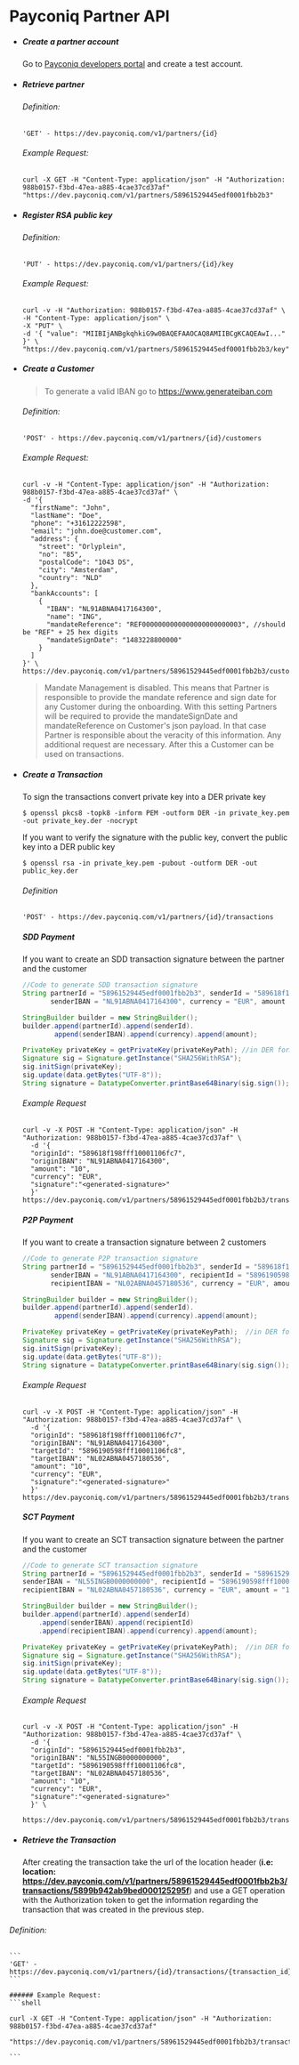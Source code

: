 # Payconiq Partner API


+ ##### Create a partner account

	Go to  [Payconiq developers portal](https://developer.payconiq.com)  and create a test account.


+ ##### Retrieve partner
    ###### Definition:  
    ```
    'GET' - https://dev.payconiq.com/v1/partners/{id}
    ```
    ###### Example Request:
    ```shell
    curl -X GET -H "Content-Type: application/json" -H "Authorization: 988b0157-f3bd-47ea-a885-4cae37cd37af"
    "https://dev.payconiq.com/v1/partners/58961529445edf0001fbb2b3"
    ```
    
+ ##### Register RSA public key
	
  ###### Definition:
   ```
   'PUT' - https://dev.payconiq.com/v1/partners/{id}/key
   ```    
    
  ###### Example Request:
  ```shell
  curl -v -H "Authorization: 988b0157-f3bd-47ea-a885-4cae37cd37af" \
  -H "Content-Type: application/json" \
  -X "PUT" \
  -d '{ "value": "MIIBIjANBgkqhkiG9w0BAQEFAAOCAQ8AMIIBCgKCAQEAwI..." }' \
  "https://dev.payconiq.com/v1/partners/58961529445edf0001fbb2b3/key"
  ```

+ ##### Create a Customer 
	
    > To generate a valid IBAN go to https://www.generateiban.com 
    
    ###### Definition:
    ```
    'POST' - https://dev.payconiq.com/v1/partners/{id}/customers
    ```
    ###### Example Request:
    ```shell
    curl -v -H "Content-Type: application/json" -H "Authorization: 988b0157-f3bd-47ea-a885-4cae37cd37af" \
    -d '{
      "firstName": "John",
      "lastName": "Doe",
      "phone": "+31612222598",
      "email": "john.doe@customer.com",
      "address": {
        "street": "Orlyplein",
        "no": "85",
        "postalCode": "1043 DS",
        "city": "Amsterdam",
        "country": "NLD"
      },
      "bankAccounts": [
        {
          "IBAN": "NL91ABNA0417164300",
          "name": "ING",
          "mandateReference": "REF0000000000000000000000003", //should be "REF" + 25 hex digits
          "mandateSignDate": "1483228800000"
        }
      ]
    }' \
    https://dev.payconiq.com/v1/partners/58961529445edf0001fbb2b3/customers
	```
        
    >Mandate Management is disabled.
    >This means that Partner is responsible to provide the mandate reference and sign date for any Customer during the onboarding.
    >With this setting Partners will be required to provide the mandateSignDate and mandateReference on Customer's json payload. In
    >that case Partner is responsible about the veracity of this information. Any additional request are necessary. After this a
    >Customer can be used on transactions.

+ ##### Create a Transaction

   To sign the transactions convert private key into a DER private key
   ```shell
   $ openssl pkcs8 -topk8 -inform PEM -outform DER -in private_key.pem -out private_key.der -nocrypt
   ```
   If you want to verify the signature with the public key, convert the public key into a DER public key
   ```shell
   $ openssl rsa -in private_key.pem -pubout -outform DER -out public_key.der
   ```

   ###### Definition
   ```
   'POST' - https://dev.payconiq.com/v1/partners/{id}/transactions
   ```

   ##### SDD Payment
   If you want to create an SDD transaction signature between the partner and the customer

    ```java
    //Code to generate SDD transaction signature
    String partnerId = "58961529445edf0001fbb2b3", senderId = "589618f198fff10001106fc7",
           senderIBAN = "NL91ABNA0417164300", currency = "EUR", amount = "10";

    StringBuilder builder = new StringBuilder();
    builder.append(partnerId).append(senderId).
            append(senderIBAN).append(currency).append(amount);

    PrivateKey privateKey = getPrivateKey(privateKeyPath); //in DER format
    Signature sig = Signature.getInstance("SHA256WithRSA");
    sig.initSign(privateKey);
    sig.update(data.getBytes("UTF-8"));
    String signature = DatatypeConverter.printBase64Binary(sig.sign());
    ```

    ###### Example Request
    ```shell
    curl -v -X POST -H "Content-Type: application/json" -H "Authorization: 988b0157-f3bd-47ea-a885-4cae37cd37af" \
      -d '{
      "originId": "589618f198fff10001106fc7",
      "originIBAN": "NL91ABNA0417164300",
      "amount": "10",
      "currency": "EUR",
      "signature":"<generated-signature>"
      }' https://dev.payconiq.com/v1/partners/58961529445edf0001fbb2b3/transactions
	```

    ##### P2P Payment
    If you want to create a transaction signature between 2 customers

    ```java
    //Code to generate P2P transaction signature
    String partnerId = "58961529445edf0001fbb2b3", senderId = "589618f198fff10001106fc7",
           senderIBAN = "NL91ABNA0417164300", recipientId = "5896190598fff10001106fc8",
           recipientIBAN = "NL02ABNA0457180536", currency = "EUR", amount = "10";

    StringBuilder builder = new StringBuilder();
    builder.append(partnerId).append(senderId).
            append(senderIBAN).append(currency).append(amount);

    PrivateKey privateKey = getPrivateKey(privateKeyPath);  //in DER format
    Signature sig = Signature.getInstance("SHA256WithRSA");
    sig.initSign(privateKey);
    sig.update(data.getBytes("UTF-8"));
    String signature = DatatypeConverter.printBase64Binary(sig.sign());
    ```

    ###### Example Request
    ```shell
    curl -v -X POST -H "Content-Type: application/json" -H "Authorization: 988b0157-f3bd-47ea-a885-4cae37cd37af" \
      -d '{
      "originId": "589618f198fff10001106fc7",
      "originIBAN": "NL91ABNA0417164300",
      "targetId": "5896190598fff10001106fc8",
      "targetIBAN": "NL02ABNA0457180536",
      "amount": "10",
      "currency": "EUR",
      "signature":"<generated-signature>"
      }' https://dev.payconiq.com/v1/partners/58961529445edf0001fbb2b3/transactions
    ```

	##### SCT Payment
    If you want to create an SCT transaction signature between the partner and the customer

    ```java
    //Code to generate SCT transaction signature
    String partnerId = "58961529445edf0001fbb2b3", senderId = "58961529445edf0001fbb2b3",
    senderIBAN = "NL55INGB0000000000", recipientId = "5896190598fff10001106fc8",
    recipientIBAN = "NL02ABNA0457180536", currency = "EUR", amount = "10";

    StringBuilder builder = new StringBuilder();
    builder.append(partnerId).append(senderId)
        .append(senderIBAN).append(recipientId)
        .append(recipientIBAN).append(currency).append(amount);

    PrivateKey privateKey = getPrivateKey(privateKeyPath);  //in DER format
    Signature sig = Signature.getInstance("SHA256WithRSA");
    sig.initSign(privateKey);
    sig.update(data.getBytes("UTF-8"));
    String signature = DatatypeConverter.printBase64Binary(sig.sign());
    ```

    ###### Example Request
    ```shell
    curl -v -X POST -H "Content-Type: application/json" -H "Authorization: 988b0157-f3bd-47ea-a885-4cae37cd37af" \
	  -d '{
      "originId": "58961529445edf0001fbb2b3",
      "originIBAN": "NL55INGB0000000000",
      "targetId": "5896190598fff10001106fc8",
      "targetIBAN": "NL02ABNA0457180536",
      "amount": "10",
      "currency": "EUR",
      "signature":"<generated-signature>"
      }' \
	  https://dev.payconiq.com/v1/partners/58961529445edf0001fbb2b3/transactions
	```

+ ##### Retrieve the Transaction

  After creating the transaction take the url of the location header 
  (**i.e: location: https://dev.payconiq.com/v1/partners/58961529445edf0001fbb2b3/transactions/5899b942ab9bed000125295f**) and use a GET operation with the Authorization token to get the information regarding the transaction that was created in the previous step.
###### Definition:
	
	```
	'GET' - https://dev.payconiq.com/v1/partners/{id}/transactions/{transaction_id}
	```
	
	###### Example Request:
	```shell
    	
	curl -X GET -H "Content-Type: application/json" -H "Authorization: 988b0157-f3bd-47ea-a885-4cae37cd37af"
    	"https://dev.payconiq.com/v1/partners/58961529445edf0001fbb2b3/transactions/58999c7e98fff10001106ffd"
    	
	```
